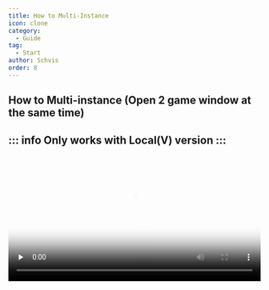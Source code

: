 ```yaml
---
title: How to Multi-Instance
icon: clone
category:
  - Guide
tag:
  - Start
author: Schvis
order: 8
---
```


## How to Multi-instance (Open 2 game window at the same time)

::: info Only works with Local(V) version
:::
---

<video controls preload="none" width="100%" poster="https://nextcloud.atruicardona.xyz/s/a3K6SK5bHyxfmZw/preview"><source src="https://nextcloud.atruicardona.xyz/s/a3K6SK5bHyxfmZw/download" type="video/mp4"></video>
